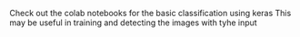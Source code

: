 Check out the colab notebooks for the basic classification using keras
This may be useful in training and detecting the images with tyhe input 

